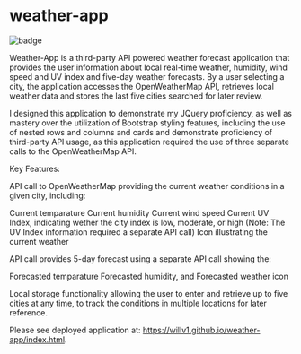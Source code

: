 # weather-app

![badge](https://img.shields.io/badge/Skill-JS-yellow)

Weather-App is a third-party API powered weather forecast application that provides the user information about local real-time weather, humidity, wind speed and UV index and five-day weather forecasts. By a user selecting a city, the application accesses the OpenWeatherMap API, retrieves local weather data and stores the last five cities searched for later review. 

I designed this application to demonstrate my JQuery proficiency, as well as mastery over the utilization of Bootstrap styling features, including the use of nested rows and columns and cards and demonstrate proficiency of third-party API usage, as this application required the use of three separate calls to the OpenWeatherMap API.

Key Features:

API call to OpenWeatherMap providing the current weather conditions in a given city, including:

Current temparature
Current humidity
Current wind speed
Current UV Index, indicating wether the city index is low, moderate, or high (Note: The UV Index information required a separate API call)
Icon illustrating the current weather

API call provides 5-day forecast using a separate API call showing the:

Forecasted temparature
Forecasted humidity, and 
Forecasted weather icon

Local storage functionality allowing the user to enter and retrieve up to five cities at any time, to track the conditions in multiple locations for later reference. 

Please see deployed application at: https://willv1.github.io/weather-app/index.html.
